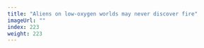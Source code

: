```yaml
---
title: "Aliens on low-oxygen worlds may never discover fire"
imageUrl: ""
index: 223
weight: 223
---
```

